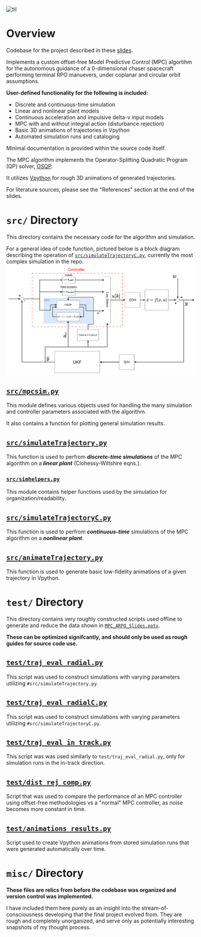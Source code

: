 ![til](misc/assets/turn2gif.gif)
# Overview
Codebase for the project described in these [slides](MPC_ARPO_Slides.pptx). 

Implements a custom offset-free Model Predictive Control (MPC) algortihm for the autonomous guidance of a 0-dimensional chaser spacecraft
performing terminal RPO manuevers, under coplanar and circular orbit assumptions.

**User-defined functionality for the following is included:**
- Discrete and continuous-time simulation
- Linear and nonlinear plant models
- Continuous acceleration and impulsive delta-v input models
- MPC with and without integral action (disturbance rejection)
- Basic 3D animations of trajectories in Vpython
- Automated simulation runs and cataloging

Minimal documentation is provided within the source code itself.

The MPC algorithm implements the Operator-Splitting Quadratic Program (QP) solver, [OSQP](https://github.com/osqp/osqp). 

It utilizes [Vpython](https://github.com/vpython) for rough 3D animations of generated trajectories. 

For literature sources, please see the  "References" section at the end of the slides.
# `src/` Directory
This directory contains the necessary code for the algorithm and simulation.

For a general idea of code function, pictured below is a block diagram describing the operation of [`src/simulateTrajectoryC.py`](src/simulateTrajectoryC.py), currently the most complex simulation in the repo. 
![alt text](misc/assets/sim_traj_nc.png)

## [`src/mpcsim.py`](src/mcsim.py)
This module defines various objects used for handling the many simulation and controller parameters associated with the
algorithm.

It also contains a function for plotting general simulation results.

## [`src/simulateTrajectory.py`](src/simulateTrajectory.py)
This function is used to perfrom ***discrete-time simulations*** of the MPC algorithm on a ***linear plant*** (Clohessy-Wiltshire eqns.).

### [`src/simhelpers.py`](src/simhelpers.py)
This module contains helper functions used by the simulation for organization/readability.

## [`src/simulateTrajectoryC.py`](src/simulateTrajectoryC.py)
This function is used to perfrom ***continuous-time*** simulations of the MPC algorithm on a ***nonlinear plant***.

## [`src/animateTrajectory.py`](src/animateTrajectoryC.py)
This function is used to generate basic low-fidelity animations of a given trajectory in Vpython.

# `test/` Directory
This directory contains very roughly constructed scripts used offline to generate and reduce the data shown in [`MPC_ARPO_Slides.pptx`](MPC_ARPO_Slides.pptx).

**These can be optimized signifcantly, and should only be used as rough guides for source code use.**

## [`test/traj_eval_radial.py`](test/traj_eval_radial.py)
This script was used to construct simulations with varying parameters utilizing `#src/simulateTrajectory.py`.

## [`test/traj_eval_radialC.py`](test/traj_eval_radialC.py)
This script was used to construct simulations with varying parameters utilizing `#src/simulateTrajectoryC.py`.

## [`test/traj_eval_in_track.py`](test/traj_eval_in_track.py)
This script was was used similarly to `test/traj_eval_radial.py`, only for simulation runs in the in-track direction. 

## [`test/dist_rej_comp.py`](src/simulateTrajectoryC.py)
Script that was used to compare the performance of an MPC controller using offset-free methodologies vs a "normal" MPC
controller, as noise becomes more constant in time.

## [`test/animations_results.py`](src/simulateTrajectoryC.py)
Script used to create Vpython animations from stored simulation runs that were generated automatically over time.

# `misc/` Directory
**These files are relics from before the codebase was organized and version control was implemented.**

I have included them here purely as an insight into the stream-of-consciousness developing that the final project evolved from. They are rough and completely unorganized,
and serve only as potentially interesting snapshots of my thought process. 
